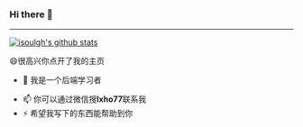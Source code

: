 ### Hi there 👋

<!--
**isoulgh/isoulgh** is a ✨ _special_ ✨ repository because its `README.md` (this file) appears on your GitHub profile.

Here are some ideas to get you started:

- 🔭 I’m currently working on ...
- 🌱 I’m currently learning ...
- 👯 I’m looking to collaborate on ...
- 🤔 I’m looking for help with ...
- 💬 Ask me about ...
- 📫 How to reach me: ...
- 😄 Pronouns: ...
- ⚡ Fun fact: ...
-->

---

[![isoulgh's github stats](https://github-readme-stats.vercel.app/api?username=isoulgh)](https://github.com/isoulgh/github-readme-stats)

😄很高兴你点开了我的主页

- 🔭 我是一个后端学习者
<!-- - 🌱 开源了两个仓库：austin和athena -->
<!-- - 👯 维护了两个公众号：Java3y和对线面试官 -->
- 📫 你可以通过微信搜**lxho77**联系我
- ⚡ 希望我写下的东西能帮助到你
